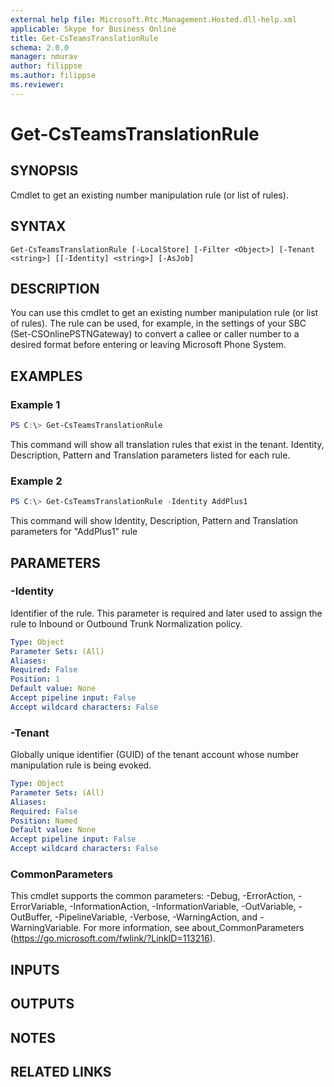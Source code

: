 ```yaml
---
external help file: Microsoft.Rtc.Management.Hosted.dll-help.xml
applicable: Skype for Business Online
title: Get-CsTeamsTranslationRule
schema: 2.0.0
manager: nmurav
author: filippse
ms.author: filippse
ms.reviewer:
---
```


# Get-CsTeamsTranslationRule

## SYNOPSIS
Cmdlet to get an existing number manipulation rule (or list of rules).

## SYNTAX

```
Get-CsTeamsTranslationRule [-LocalStore] [-Filter <Object>] [-Tenant <string>] [[-Identity] <string>] [-AsJob]
```

## DESCRIPTION
You can use this cmdlet to get an existing number manipulation rule (or list of rules). The rule can be used, for example, in the settings of your SBC (Set-CSOnlinePSTNGateway) to convert a callee or caller number to a desired format before entering or leaving Microsoft Phone System.

## EXAMPLES

### Example 1
```powershell
PS C:\> Get-CsTeamsTranslationRule
```

This command will show all translation rules that exist in the tenant. Identity, Description, Pattern and Translation parameters listed for each rule.

### Example 2
```powershell
PS C:\> Get-CsTeamsTranslationRule -Identity AddPlus1
```

This command will show Identity, Description, Pattern and Translation parameters for "AddPlus1" rule


## PARAMETERS

### -Identity
Identifier of the rule. This parameter is required and later used to assign the rule to Inbound or Outbound Trunk Normalization policy.

```yaml
Type: Object
Parameter Sets: (All)
Aliases:
Required: False
Position: 1
Default value: None
Accept pipeline input: False
Accept wildcard characters: False
```

### -Tenant
Globally unique identifier (GUID) of the tenant account whose number manipulation rule is being evoked.

```yaml
Type: Object
Parameter Sets: (All)
Aliases:
Required: False
Position: Named
Default value: None
Accept pipeline input: False
Accept wildcard characters: False
```
### CommonParameters
This cmdlet supports the common parameters: -Debug, -ErrorAction, -ErrorVariable, -InformationAction, -InformationVariable, -OutVariable, -OutBuffer, -PipelineVariable, -Verbose, -WarningAction, and -WarningVariable.
For more information, see about_CommonParameters (https://go.microsoft.com/fwlink/?LinkID=113216).

## INPUTS

## OUTPUTS

## NOTES

## RELATED LINKS
